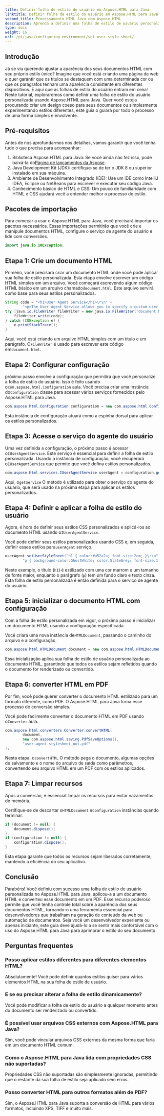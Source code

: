 ```yaml
---
title: Definir folha de estilo do usuário em Aspose.HTML para Java
linktitle: Definir folha de estilo do usuário em Aspose.HTML para Java
second_title: Processamento HTML Java com Aspose.HTML
description: Aprenda a definir uma folha de estilo de usuário personalizada no Aspose.HTML para Java, aprimorando o estilo do seu documento e convertendo HTML em PDF com facilidade.
type: docs
weight: 16
url: /pt/java/configuring-environment/set-user-style-sheet/
---
```

## Introdução
Já se viu querendo ajustar a aparência dos seus documentos HTML com seu próprio estilo único? Imagine que você está criando uma página da web e quer garantir que os títulos se destaquem com uma determinada cor ou que os parágrafos tenham uma aparência consistente em diferentes dispositivos. É aqui que as folhas de estilo do usuário entram em cena! Neste tutorial, exploraremos como definir uma folha de estilo do usuário personalizada usando Aspose.HTML para Java. Quer você esteja procurando criar um design coeso para seus documentos ou simplesmente experimentando estilos diferentes, este guia o guiará por todo o processo de uma forma simples e envolvente.
## Pré-requisitos
Antes de nos aprofundarmos nos detalhes, vamos garantir que você tenha tudo o que precisa para acompanhar:
1.  Biblioteca Aspose.HTML para Java: Se você ainda não fez isso, pode baixá-la do[Página de lançamentos da Aspose](https://releases.aspose.com/html/java/).
2. Java Development Kit (JDK): certifique-se de ter o JDK 8 ou superior instalado em sua máquina.
3. Ambiente de Desenvolvimento Integrado (IDE): Use um IDE como IntelliJ IDEA, Eclipse ou NetBeans para escrever e executar seu código Java.
4. Conhecimento básico de HTML e CSS: Um pouco de familiaridade com HTML e CSS ajudará você a entender melhor o processo de estilo.

## Pacotes de importação
Para começar a usar o Aspose.HTML para Java, você precisará importar os pacotes necessários. Essas importações permitirão que você crie e manipule documentos HTML, configure o serviço de agente do usuário e lide com conversões.
```java
import java.io.IOException;
```
## Etapa 1: Crie um documento HTML
Primeiro, você precisará criar um documento HTML onde você pode aplicar sua folha de estilo personalizada. Esta etapa envolve escrever um código HTML simples em um arquivo.
 Você começará escrevendo algum código HTML básico em um arquivo chamado`document.html`. Este arquivo servirá como base para seus estilos personalizados.
```java
String code = "<h1>User Agent Service</h1>\r\n" +
        "<p>The User Agent Service allows you to specify a custom user stylesheet, a primary character set for the document, language, and fonts settings.</p>\r\n";
try (java.io.FileWriter fileWriter = new java.io.FileWriter("document.html")) {
    fileWriter.write(code);
} catch (IOException e) {
    e.printStackTrace();
}
```
 Aqui, você está criando um arquivo HTML simples com um título e um parágrafo. O`FileWriter` é usado para escrever este código em`document.html`.
## Etapa 2: Configurar configuração
 próximo passo envolve a configuração que permitirá que você personalize a folha de estilo do usuário. Isso é feito usando o`com.aspose.html.Configuration` aula.
 Você precisa criar uma instância do`Configuration` classe para acessar vários serviços fornecidos pelo Aspose.HTML para Java.
```java
com.aspose.html.Configuration configuration = new com.aspose.html.Configuration();
```
Esta instância de configuração atuará como a espinha dorsal para aplicar os estilos personalizados.
## Etapa 3: Acesse o serviço do agente do usuário
 Uma vez definida a configuração, o próximo passo é acessar o`IUserAgentService`. Este serviço é essencial para definir a folha de estilo personalizada.
 Usando a instância de configuração, você recuperará o`IUserAgentService` que permite que você defina estilos personalizados.
```java
com.aspose.html.services.IUserAgentService userAgent = configuration.getService(com.aspose.html.services.IUserAgentService.class);
```
 Aqui, o`getService` O método é utilizado para obter o serviço do agente do usuário, que será usado na próxima etapa para aplicar os estilos personalizados.
## Etapa 4: Definir e aplicar a folha de estilo do usuário
 Agora, é hora de definir seus estilos CSS personalizados e aplicá-los ao documento HTML usando o`IUserAgentService`.

Você pode definir seus estilos personalizados usando CSS e, em seguida, definir esses estilos para`userAgent` serviço.
```java
userAgent.setUserStyleSheet("h1 { color:#a52a2a; font-size:2em; }\r\n" +
        "p { background-color:GhostWhite; color:SlateGrey; font-size:1.2em; }\r\n");
```
Neste exemplo, o título (`h1`) é estilizado com uma cor marrom e um tamanho de fonte maior, enquanto o parágrafo (`p`) tem um fundo claro e texto cinza. Esta folha de estilo personalizada é então definida para o serviço de agente do usuário.
## Etapa 5: inicializar o documento HTML com configuração
Com a folha de estilo personalizada em vigor, o próximo passo é inicializar um documento HTML usando a configuração especificada.

 Você criará uma nova instância de`HTMLDocument`, passando o caminho do arquivo e a configuração.
```java
com.aspose.html.HTMLDocument document = new com.aspose.html.HTMLDocument("document.html", configuration);
```
Essa inicialização aplica sua folha de estilo de usuário personalizada ao documento HTML, garantindo que todos os estilos sejam refletidos quando o documento for renderizado ou convertido.
## Etapa 6: converter HTML em PDF
Por fim, você pode querer converter o documento HTML estilizado para um formato diferente, como PDF. O Aspose.HTML para Java torna esse processo de conversão simples.

Você pode facilmente converter o documento HTML em PDF usando o`Converter` aula.
```java
com.aspose.html.converters.Converter.convertHTML(
        document,
        new com.aspose.html.saving.PdfSaveOptions(),
        "user-agent-stylesheet_out.pdf"
);
```
 Nesta etapa, o`convertHTML` O método pega o documento, algumas opções de salvamento e o nome do arquivo de saída como parâmetros, convertendo seu arquivo HTML em um PDF com os estilos aplicados.
## Etapa 7: Limpar recursos
Após a conversão, é essencial limpar os recursos para evitar vazamentos de memória.

 Certifique-se de descartar o`HTMLDocument` e`Configuration` instâncias quando terminar.
```java
if (document != null) {
    document.dispose();
}
if (configuration != null) {
    configuration.dispose();
}
```
Esta etapa garante que todos os recursos sejam liberados corretamente, mantendo a eficiência do seu aplicativo.

## Conclusão
Parabéns! Você definiu com sucesso uma folha de estilo de usuário personalizada no Aspose.HTML para Java, aplicou-a a um documento HTML e converteu esse documento em um PDF. Esse recurso poderoso permite que você tenha controle total sobre a aparência dos seus documentos HTML, tornando-o uma ferramenta essencial para desenvolvedores que trabalham na geração de conteúdo da web ou automação de documentos. Seja você um desenvolvedor experiente ou apenas iniciante, este guia deve ajudá-lo a se sentir mais confortável com o uso do Aspose.HTML para Java para aprimorar o estilo do seu documento.
## Perguntas frequentes
### Posso aplicar estilos diferentes para diferentes elementos HTML?  
Absolutamente! Você pode definir quantos estilos quiser para vários elementos HTML na sua folha de estilo de usuário.
### E se eu precisar alterar a folha de estilo dinamicamente?  
Você pode modificar a folha de estilo do usuário a qualquer momento antes do documento ser renderizado ou convertido.
### É possível usar arquivos CSS externos com Aspose.HTML para Java?  
Sim, você pode vincular arquivos CSS externos da mesma forma que faria em um documento HTML comum.
### Como o Aspose.HTML para Java lida com propriedades CSS não suportadas?  
Propriedades CSS não suportadas são simplesmente ignoradas, permitindo que o restante da sua folha de estilo seja aplicado sem erros.
### Posso converter HTML para outros formatos além de PDF?  
Sim, o Aspose.HTML para Java suporta a conversão de HTML para vários formatos, incluindo XPS, TIFF e muito mais.